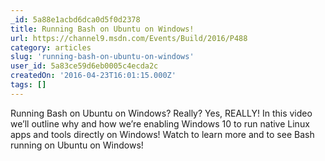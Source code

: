 ```yaml
---
_id: 5a88e1acbd6dca0d5f0d2378
title: Running Bash on Ubuntu on Windows!
url: https://channel9.msdn.com/Events/Build/2016/P488
category: articles
slug: 'running-bash-on-ubuntu-on-windows'
user_id: 5a83ce59d6eb0005c4ecda2c
createdOn: '2016-04-23T16:01:15.000Z'
tags: []
---
```


Running Bash on Ubuntu on Windows? Really? Yes, REALLY! In this video we’ll outline why and how we’re enabling Windows 10 to run native Linux apps and tools directly on Windows! Watch to learn more and to see Bash running on Ubuntu on Windows!
